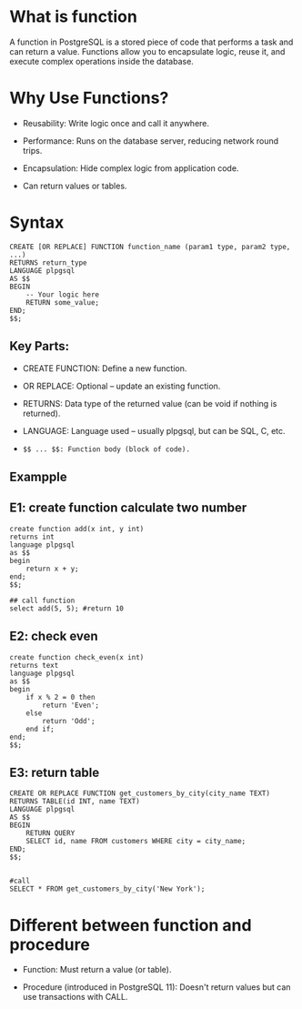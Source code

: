 # What is function

A function in PostgreSQL is a stored piece of code that performs a task and can return a value. Functions allow you to encapsulate logic, reuse it, and execute complex operations inside the database.

# Why Use Functions?

- Reusability: Write logic once and call it anywhere.

- Performance: Runs on the database server, reducing network round trips.

- Encapsulation: Hide complex logic from application code.

- Can return values or tables.

# Syntax

```
CREATE [OR REPLACE] FUNCTION function_name (param1 type, param2 type, ...)
RETURNS return_type
LANGUAGE plpgsql
AS $$
BEGIN
    -- Your logic here
    RETURN some_value;
END;
$$;
```

## Key Parts:

- CREATE FUNCTION: Define a new function.

- OR REPLACE: Optional – update an existing function.

- RETURNS: Data type of the returned value (can be void if nothing is returned).

- LANGUAGE: Language used – usually plpgsql, but can be SQL, C, etc.

- `$$ ... $$: Function body (block of code).`


## Exampple

## E1: create function calculate two number

```
create function add(x int, y int)
returns int
language plpgsql
as $$
begin
    return x + y;
end;
$$;

## call function
select add(5, 5); #return 10
```

## E2: check even

```
create function check_even(x int)
returns text
language plpgsql
as $$
begin
    if x % 2 = 0 then
        return 'Even';
    else
        return 'Odd';
    end if;
end;
$$;
```

## E3: return table

```
CREATE OR REPLACE FUNCTION get_customers_by_city(city_name TEXT)
RETURNS TABLE(id INT, name TEXT)
LANGUAGE plpgsql
AS $$
BEGIN
    RETURN QUERY
    SELECT id, name FROM customers WHERE city = city_name;
END;
$$;


#call
SELECT * FROM get_customers_by_city('New York');
```

# Different between function and procedure


- Function: Must return a value (or table).

- Procedure (introduced in PostgreSQL 11): Doesn't return values but can use transactions with CALL.